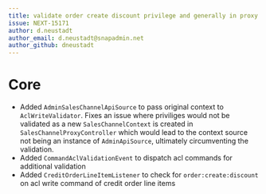 ```yaml
---
title: validate order create discount privilege and generally in proxy endpoints
issue: NEXT-15171
author: d.neustadt
author_email: d.neustadt@snapadmin.net 
author_github: dneustadt
---
```

# Core
* Added `AdminSalesChannelApiSource` to pass original context to `AclWriteValidator`. Fixes an issue where priviliges would not be validated as a new `SalesChannelContext` is created in `SalesChannelProxyController` which would lead to the context source not being an instance of `AdminApiSource`, ultimately circumventing the validation.
* Added `CommandAclValidationEvent` to dispatch acl commands for additional validation
* Added `CreditOrderLineItemListener` to check for `order:create:discount` on acl write command of credit order line items
